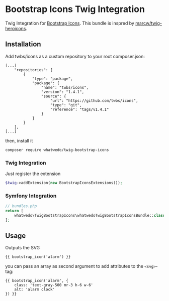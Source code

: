 # Bootstrap Icons Twig Integration

Twig Integration for [Bootstrap Icons](https://icons.getbootstrap.com/). This bundle is inspred by [marcw/twig-heroicons](https://github.com/marcw/twig-heroicons).

## Installation

Add twbs/icons as a custom repository to your root composer.json:
```
[...]
    "repositories": [
        {
            "type": "package",
            "package": {
                "name": "twbs/icons",
                "version": "1.4.1",
                "source": {
                    "url": "https://github.com/twbs/icons",
                    "type": "git",
                    "reference": "tags/v1.4.1"
                }
            }
        }
    ],
[...]
```

then, install it

```bash
composer require whatwedo/twig-bootstrap-icons
```

### Twig Integration

Just register the extension

```php
$twig->addExtension(new BootstrapIconsExtensions());
```

### Symfony Integration

```php
// bundles.php
return [
    whatwedo\TwigBootstrapIcons\whatwedoTwigBootstrapIconsBundle::class => ['all' => true],
];
```

## Usage

Outputs the SVG
```twig
{{ bootstrap_icon('alarm') }}
```

you can pass an array as second argument to add attributes to the `<svg>`-tag:
```twig
{{ bootstrap_icon('alarm', {
    class: 'text-gray-500 mr-3 h-6 w-6'
    alt: 'alarm clock'
}) }}
```
